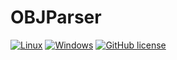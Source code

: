 # OBJParser
[![Linux](https://github.com/mtaygur/OBJParser/workflows/linux-cmake-vcpkg-build/badge.svg)](https://github.com/mtaygur/OBJParser/actions?query=workflow%3Alinux)
[![Windows](https://github.com/mtaygur/OBJParser/workflows/windows-cmake-vcpkg-build/badge.svg)](https://github.com/mtaygur/OBJParser/actions?query=workflow%3Awindows)
[![GitHub license](https://img.shields.io/badge/license-GPL_3.0-blue)](https://github.com/mtaygur/OBJParser?tab=GPL-3.0-1-ov-file)

